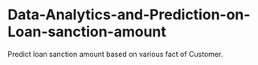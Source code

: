 # Data-Analytics-and-Prediction-on-Loan-sanction-amount
Predict loan sanction amount based on various fact of Customer.
